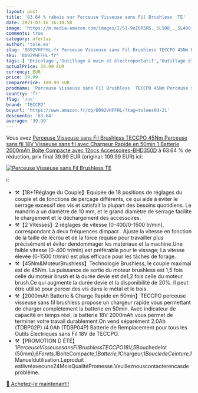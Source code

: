 ```yaml
---
layout: post
title: '63.64 % rabais sur Perceuse Visseuse sans Fil Brushless  TE'
date: 2021-07-16 16:10:58
image: 'https://m.media-amazon.com/images/I/51-9oI6R5RS._SL500_._SL400_.jpg'
comments: true
category: ofertas
author: 'tole.es'
slug: 'B092VHFFHL-fr Perceuse Visseuse sans Fil Brushless TECCPO 45Nm Perceuse...'
sku: 'B092VHFFHL-fr'
tags: [ 'Bricolage','Outillage à main et électroportatif','Outillage électroportatif','Perceuse-visseuse','Perceuses','teccpo', ]
actualPrice: 39.99 EUR
currency: EUR
price: 39.99
comparePrice: 109.99 EUR
prodname: 'Perceuse Visseuse sans Fil Brushless  TECCPO 45Nm Perceuse sans fil 18V  Visseuse sans fil avec Chargeur Rapide en 50min  1 Batterie 2000mAh  Boîte Compacte avec 12pcs Accessoires-BHD350D'
country: 'fr'
flag: '🇫🇷'
brand: 'TECCPO'
buyurl: 'https://www.amazon.fr/dp/B092VHFFHL/?tag=tolees0d-21'
descuento: '63.64'
average: '39.99'
---
```


Vous avez [Perceuse Visseuse sans Fil Brushless  TECCPO 45Nm Perceuse sans fil 18V  Visseuse sans fil avec Chargeur Rapide en 50min  1 Batterie 2000mAh  Boîte Compacte avec 12pcs Accessoires-BHD350D](https://www.amazon.fr/dp/B092VHFFHL/?tag=tolees0d-21)  à  63.64 % de réduction, prix final  39.99 EUR (original: 109.99 EUR) ici:

[![Perceuse Visseuse sans Fil Brushless  TE](https://m.media-amazon.com/images/I/51-9oI6R5RS._SL500_._SL400_.jpg)](https://www.amazon.fr/dp/B092VHFFHL/?tag=tolees0d-21)

ℹ️:

- ⚒【18+1Réglage du Couple】Equipée de 18 positions de réglages du couple et de fonctions de perçage différents, ce qui aide à éviter le serrage excessif des vis et satisfait la plupart des besoins quotidiens. Le mandrin a un diamètre de 10 mm, et le grand diamètre de serrage facilite le chargement et le déchargement des accessoires.
- ⚒【2 Vitesses】2 réglages de vitesse (0-400/0-1500 tr/min), correspondant à deux fréquences dimpact . Ajuste la vitesse en fonction de la taille de lécrou et de la force requise pour travailler plus précisément et éviter dendommager les matériaux et la machine.Une faible vitesse (0-400 tr/min) est préférable pour le vissage; La vitesse élevée (0-1500 tr/min) est plus efficace pour les tâches de forage.
- ⚒【45Nm&MoteurBrushless】Technologie Brushless, le couple maximal est de 45Nm. La puissance de sortie du moteur brushless est 1,5 fois celle du moteur brush et la durée devie est de1,2 fois celle du moteur brush.Ce qui augmente la durée devie et la disponibilité de 20%. Il peut être utilisé pour percer des vis dans le métal et le bois.
- ⚒【2000mAh Batterie & Charge Rapide en 50min】TECCPO perceuse visseuse sans fil brushless propose un chargeur rapide vous permettant de charger complètement la batterie en 50min. Avec indicateur de capacité en temps réel, la batterie 18V 2000mAh vous permet de terminer votre travail durablement.On vend séparément 2.0Ah (TDBP02P) /4.0Ah (TDBP04P) Batterie de Remplacement pour tous les Outils Électriques sans Fil 18V de TECCPO.
- ⚒【PROMOTION D ÉTÉ】1*PerceuseVisseusesansFilBrushlessTECCPO18V,5*Bouchedelot (50mm),6*Forets,1*BoîteCompacte,1*Batterie,1*Chargeur,1*BoucledeCeinture,1*Manueldutilisation.Leproduit estlivréavecune24MoisQualitéPromesse.Veuilleznouscontacterencasdeproblème.

[🛒 Achetez-le maintenant!!](https://www.amazon.fr/dp/B092VHFFHL/?tag=tolees0d-21)
